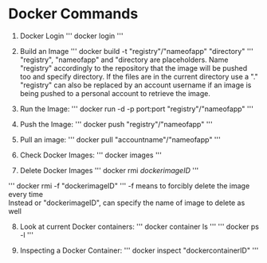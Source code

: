 # Docker Commands

1. Docker Login
'''
docker login
'''

2. Build an Image
'''
docker build -t "registry"/"nameofapp" "directory"
'''
"registry", "nameofapp" and "directory are placeholders. Name "registry" accordingly to the repository that the image will be pushed too and specify directory. If the files are in the current directory use a "." <br>
"registry" can also be replaced by an account username if an image is being pushed to a personal account to retrieve the image. 

3. Run the Image:
'''
docker run -d -p port:port "registry"/"nameofapp"
'''

4. Push the Image:
'''
docker push "registry"/"nameofapp"
'''

5. Pull an image:
'''
docker pull "accountname"/"nameofapp"
'''

6. Check Docker Images:
'''
docker images
'''

7.  Delete Docker Images
'''
docker rmi *dockerimageID*
'''

'''
docker rmi -f "dockerimageID"
'''
-f means to forcibly delete the image every time <br>
Instead or "dockerimageID", can specify the name of image to delete as well <br>

8. Look at current Docker containers:
'''
docker container ls
'''
'''
docker ps -l
'''

9. Inspecting a Docker Container:
'''
docker inspect "dockercontainerID"
'''
